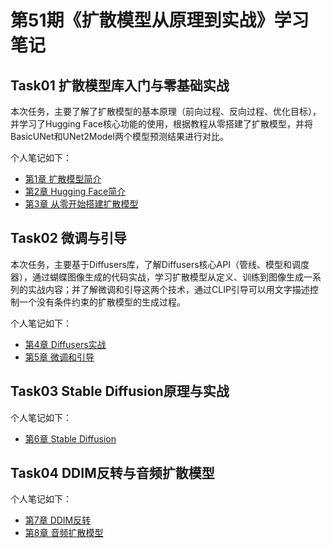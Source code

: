 # 第51期《扩散模型从原理到实战》学习笔记

## Task01 扩散模型库入门与零基础实战

本次任务，主要了解了扩散模型的基本原理（前向过程、反向过程、优化目标），并学习了Hugging Face核心功能的使用，根据教程从零搭建了扩散模型，并将BasicUNet和UNet2Model两个模型预测结果进行对比。

个人笔记如下： 
- [第1章 扩散模型简介](diffusion_models_learning51/ch01.md) 
- [第2章 Hugging Face简介](diffusion_models_learning51/ch02.md)
- [第3章 从零开始搭建扩散模型](diffusion_models_learning51/ch03/ch03.md)

## Task02 微调与引导

本次任务，主要基于Diffusers库，了解Diffusers核心API（管线、模型和调度器），通过蝴蝶图像生成的代码实战，学习扩散模型从定义、训练到图像生成一系列的实战内容；并了解微调和引导这两个技术，通过CLIP引导可以用文字描述控制一个没有条件约束的扩散模型的生成过程。

个人笔记如下：
- [第4章 Diffusers实战](diffusion_models_learning51/ch04/ch04.md) 
- [第5章 微调和引导](diffusion_models_learning51/ch05/ch05.md) 

## Task03 Stable Diffusion原理与实战

个人笔记如下：
- [第6章 Stable Diffusion](diffusion_models_learning51/ch06.md)

## Task04 DDIM反转与音频扩散模型

个人笔记如下：
- [第7章 DDIM反转](diffusion_models_learning51/ch07.md) 
- [第8章 音频扩散模型](diffusion_models_learning51/ch08.md) 